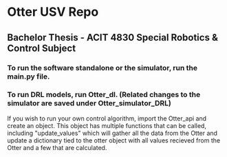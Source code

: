 # Otter USV Repo
## Bachelor Thesis - ACIT 4830 Special Robotics & Control Subject


### To run the software standalone or the simulator, run the main.py file.

### To run DRL models, run Otter_dl. (Related changes to the simulator are saved under Otter_simulator_DRL)



If you wish to run your own control algorithm, import the Otter_api and create an object. This object has multiple functions that can be called, 
including "update_values" which will gather all the data from the Otter and update a dictionary tied to the otter object with all values recieved
from the Otter and a few that are calculated.
